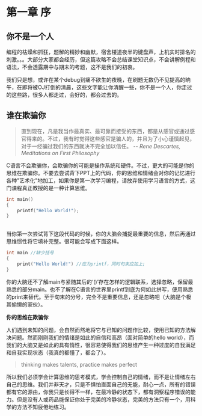 # 第一章 序 

## 你不是一个人

编程的枯燥和抓狂，题解的精妙和幽默，宿舍楼道夜半的键盘声，上机实时排名的刺激。。。大部分大家都会经历，但这篇攻略不会总结课堂知识点，不会讲解例程和语法，不会透露期中与期末的考题，这不是我们的初衷。 
  

我们只是想，或许在某个debug到痛不欲生的夜晚，在刷题无数仍不见提高的晌午，在即将被OJ打倒的清晨，这些文字能让你清醒一些，你不是一个人，你走过的这些路，很多人都走过，会好的，都会过去的。  

## 谁在欺骗你  

> 直到现在，凡是我当作最真实、最可靠而接受的东西，都是从感官或通过感官得来的。不过，我有时觉得这些感官是骗人的，并且为了小心谨慎起见，对于一经骗过我们的东西就决不完全加以信任。 -- *Rene Descartes, Meditations on First Philosophy*  

C语言不会欺骗你，会欺骗你的可能是操作系统和硬件。不过，更大的可能是你的思维在欺骗你。不要去尝试背下PPT上的代码，你的思维和情绪会对你的记忆进行各种"艺术化"地加工，如果你是第一次学习编程，请放弃使用学习语言的方式，这门课程真正教授的是一种计算思维。  

```c  
int main()
{
    printf("Hello World!");
}
  
```  

当你第一次尝试背下这段代码的时候，你的大脑会捕捉最重要的信息，然后再通过思维惯性将它填补完整。很可能会写成下面这样。

```c
int main //缺少括号
{
    print("Hello World!") //应为printf，同时句末应加上;
}
```  

你的大脑还不了解main与紧随其后的‘()’存在怎样的逻辑联系，选择忽略，保留最熟悉的部分main。也不了解在C语言的世界里printf到底为何如此拼写，便用熟悉的print来替代。至于句末的分号，完全不是重要信息，还是忽略吧（大脑是个极其偷懒的家伙）。  

**你的思维在欺骗你**  

人们遇到未知的问题，会自然而然地将它与已知的问题作比较，使用已知的方法解决问题。然而刚刚我们的情绪是如此的自信和高昂（面对简单的hello world），而我们的大脑又是如此的具有惰性，很容易使得我们的思维产生一种过度的自我满足和自我实现状态（我真的都懂了，都会了）。  

>thinking makes talents, practice makes perfect  

所以我们必须学会计算思维的思考模式，学会控制自己的情绪，而不是让情绪左右自己的思维。我们并非天才，只是不惧怕直面自己的无能，耐心一点，所有的错误都有它的源由，你我只是长得不一样，在最冷静的状态下，都有洞察程序错误的能力。但是没有人或药品能保证你处于完美的冷静状态，完美的方法只有一个，用科学的方法不知疲倦地练习。   









